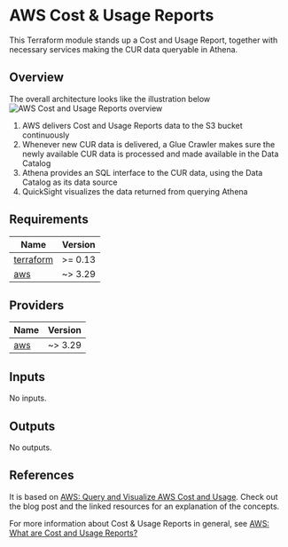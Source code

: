 # AWS Cost & Usage Reports

This Terraform module stands up a Cost and Usage Report, together with necessary services making the CUR data queryable in Athena.

## Overview

The overall architecture looks like the illustration below
![AWS Cost and Usage Reports overview](./assets/overview.png)

1. AWS delivers Cost and Usage Reports data to the S3 bucket continuously
2. Whenever new CUR data is delivered, a Glue Crawler makes sure the newly available CUR data is processed and made available in the Data Catalog
3. Athena provides an SQL interface to the CUR data, using the Data Catalog as its data source
4. QuickSight visualizes the data returned from querying Athena

<!--- BEGIN_TF_DOCS --->
## Requirements

| Name | Version |
|------|---------|
| <a name="requirement_terraform"></a> [terraform](#requirement\_terraform) | >= 0.13 |
| <a name="requirement_aws"></a> [aws](#requirement\_aws) | ~> 3.29 |

## Providers

| Name | Version |
|------|---------|
| <a name="provider_aws"></a> [aws](#provider\_aws) | ~> 3.29 |

## Inputs

No inputs.

## Outputs

No outputs.

<!--- END_TF_DOCS --->

## References

It is based on [AWS: Query and Visualize AWS Cost and Usage](https://aws.amazon.com/blogs/big-data/query-and-visualize-aws-cost-and-usage-data-using-amazon-athena-and-amazon-quicksight/).
Check out the blog post and the linked resources for an explanation of the concepts.

For more information about Cost & Usage Reports in general, see [AWS: What are Cost and Usage Reports?](https://docs.aws.amazon.com/cur/latest/userguide/what-is-cur.html)
